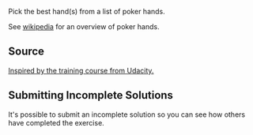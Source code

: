 Pick the best hand(s) from a list of poker hands.

See [wikipedia](https://en.wikipedia.org/wiki/List_of_poker_hands) for an
overview of poker hands.

## Source

[Inspired by the training course from Udacity.](https://www.udacity.com/course/viewer#!/c-cs212/)

## Submitting Incomplete Solutions
It's possible to submit an incomplete solution so you can see how others have completed the exercise.
